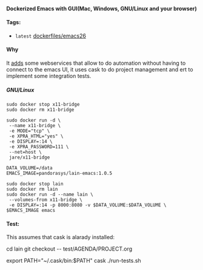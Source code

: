 #### Dockerized Emacs with GUI(Mac, Windows, GNU/Linux and your browser)

#### Tags:
 - `latest`  [dockerfiles/emacs26]()

#### Why
It [adds](https://github.com/JAremko/docker-emacs) some webservices that allow to do automation without having to connect to the emacs UI, it uses cask to do project management and ert to implement some integration tests.


##### GNU/Linux
```
sudo docker stop x11-bridge
sudo docker rm x11-bridge

sudo docker run -d \
 --name x11-bridge \
 -e MODE="tcp" \
 -e XPRA_HTML="yes" \
 -e DISPLAY=:14 \
 -e XPRA_PASSWORD=111 \
 --net=host \
 jare/x11-bridge

DATA_VOLUME=/data
EMACS_IMAGE=pandorasys/lain-emacs:1.0.5

sudo docker stop lain
sudo docker rm lain
sudo docker run -d --name lain \
 --volumes-from x11-bridge \
 -e DISPLAY=:14 -p 8000:8080 -v $DATA_VOLUME:$DATA_VOLUME \
$EMACS_IMAGE emacs
```

#### Test:

This assumes that cask is alarady installed:

cd lain
git checkout -- test/AGENDA/PROJECT.org

export PATH="~/.cask/bin:$PATH"
cask
./run-tests.sh